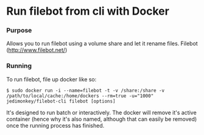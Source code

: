 Run filebot from cli with Docker
================

### Purpose
Allows you to run filebot using a volume share and let it rename files.
Filebot (http://www.filebot.net/)

### Running
To run filebot, file up docker like so:

	$ sudo docker run -i --name=filebot -t -v /share:/share -v /path/to/local/cache:/home/dockers --rm=true -u="1000" jedimonkey/filebot-cli filebot [options]

It's designed to run batch or interactively.  The docker will remove it's active container (hence why it's also named, although that can easily be removed) once the running process has finished.

